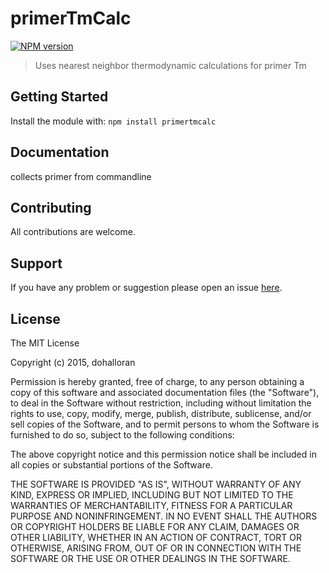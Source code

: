 # primerTmCalc

[![NPM version](http://img.shields.io/npm/v/primertmcalc.svg)](https://www.npmjs.org/package/primertmcalc) 

> Uses nearest neighbor thermodynamic calculations for primer Tm

## Getting Started
Install the module with: `npm install primertmcalc`

## Documentation
collects primer from commandline

## Contributing

All contributions are welcome.

## Support

If you have any problem or suggestion please open an issue [here](https://github.com/dohalloran/primertmcalc/issues).

## License 

The MIT License

Copyright (c) 2015, dohalloran

Permission is hereby granted, free of charge, to any person
obtaining a copy of this software and associated documentation
files (the "Software"), to deal in the Software without
restriction, including without limitation the rights to use,
copy, modify, merge, publish, distribute, sublicense, and/or sell
copies of the Software, and to permit persons to whom the
Software is furnished to do so, subject to the following
conditions:

The above copyright notice and this permission notice shall be
included in all copies or substantial portions of the Software.

THE SOFTWARE IS PROVIDED "AS IS", WITHOUT WARRANTY OF ANY KIND,
EXPRESS OR IMPLIED, INCLUDING BUT NOT LIMITED TO THE WARRANTIES
OF MERCHANTABILITY, FITNESS FOR A PARTICULAR PURPOSE AND
NONINFRINGEMENT. IN NO EVENT SHALL THE AUTHORS OR COPYRIGHT
HOLDERS BE LIABLE FOR ANY CLAIM, DAMAGES OR OTHER LIABILITY,
WHETHER IN AN ACTION OF CONTRACT, TORT OR OTHERWISE, ARISING
FROM, OUT OF OR IN CONNECTION WITH THE SOFTWARE OR THE USE OR
OTHER DEALINGS IN THE SOFTWARE.
